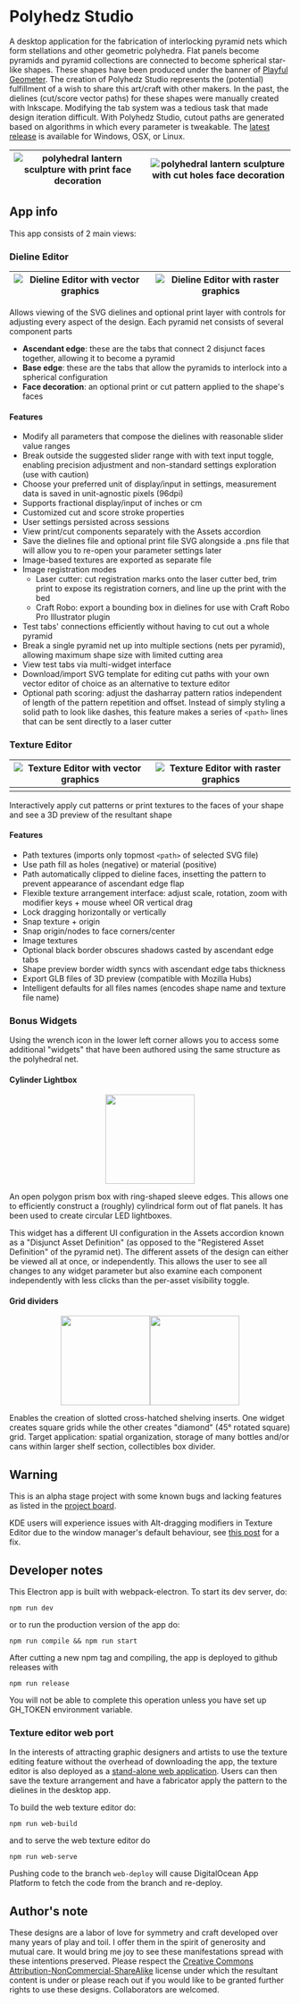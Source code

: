 # Polyhedz Studio 

A desktop application for the fabrication of interlocking pyramid nets which form stellations and other geometric polyhedra. Flat panels become pyramids and pyramid collections are connected to become spherical star-like shapes. These shapes have been produced under the banner of [Playful Geometer](https://www.facebook.com/playful.geometer). The creation of Polyhedz Studio represents the (potential) fulfillment of a wish to share this art/craft with other makers. In the past, the dielines (cut/score vector paths) for these shapes were manually created with Inkscape. Modifying the tab system  was a tedious task that made design iteration difficult. With Polyhedz Studio, cutout paths are generated based on algorithms in which every parameter is tweakable.  The [latest release](https://github.com/justin-hackin/polyhedz-studio/releases/latest) is available for Windows, OSX, or Linux. 

| ![polyhedral lantern sculpture with print face decoration](/packages/renderer/static/images/widgets/polyhedral-net.png) | ![polyhedral lantern sculpture with cut holes face decoration](/docs/images/polyhedral-net-vector.png) |
| ------------------------------------------------------------ | ------------------------------------------------------------ |


## App info

This app consists of 2 main views:

### Dieline Editor

| ![Dieline Editor with vector graphics](/docs/images/dieline_editor_vector.png) | ![Dieline Editor with raster graphics](/docs/images/dieline_editor_raster.png) |
| ------------------------------------------------------------ | ------------------------------------------------------------ |


Allows viewing of the SVG dielines and optional print layer with controls for adjusting every aspect of the design. Each pyramid net consists of several component parts

- **Ascendant edge**: these are the tabs that connect 2 disjunct faces together, allowing it to become a pyramid
- **Base edge**: these are the tabs that allow the pyramids to interlock into a spherical configuration
- **Face decoration**: an optional print or cut pattern applied to the shape's faces

#### Features

- Modify all parameters that compose the dielines with reasonable slider value ranges
- Break outside the suggested slider range with with text input toggle, enabling precision adjustment and non-standard settings exploration (use with caution)
- Choose your preferred unit of display/input in settings, measurement data is saved in unit-agnostic pixels (96dpi)
- Supports fractional display/input of inches or cm
- Customized cut and score stroke properties
- User settings persisted across sessions
- View print/cut components separately with the Assets accordion
- Save the dielines file and optional print file SVG alongside a .pns file that will allow you to re-open your parameter settings later
- Image-based textures are exported as separate file
- Image registration modes
    - Laser cutter: cut registration marks onto the laser cutter bed, trim print to expose its registration corners, and line up the print with the bed
    - Craft Robo: export a bounding box in dielines for use with Craft Robo Pro Illustrator plugin
- Test tabs' connections efficiently without having to cut out a whole pyramid
- Break a single pyramid net up into multiple sections (nets per pyramid), allowing maximum shape size with limited cutting area
- View test tabs via multi-widget interface
- Download/import SVG template for editing cut paths with your own vector editor of choice as an alternative to texture editor
- Optional path scoring: adjust the dasharray pattern ratios independent of length of the pattern repetition and offset. Instead of simply styling a solid path to look like dashes, this feature makes a series of `<path>` lines that can be sent directly to a laser cutter

### Texture Editor

| ![Texture Editor with vector graphics](/docs/images/texture_editor_vector.png) | ![Texture Editor with raster graphics](/docs/images/texture_editor_raster.png) |
| ------------------------------------------------------------ | ------------------------------------------------------------ |
|                                                              |                                                              |

Interactively apply cut patterns or print textures to the faces of your shape and see a 3D preview of the resultant shape

#### Features
- Path textures (imports only topmost `<path>` of selected SVG file)
- Use path fill as holes (negative) or material (positive)
- Path automatically clipped to dieline faces, insetting the pattern to prevent appearance of ascendant edge flap
- Flexible texture arrangement interface: adjust scale, rotation, zoom with modifier keys + mouse wheel OR vertical drag
- Lock dragging horizontally or vertically
- Snap texture + origin
- Snap origin/nodes to face corners/center
- Image textures
- Optional black border obscures shadows casted by ascendant edge tabs
- Shape preview border width syncs with ascendant edge tabs thickness
- Export GLB files of 3D preview (compatible with Mozilla Hubs)
- Intelligent defaults for all files names (encodes shape name and texture file name)


### Bonus Widgets

Using the wrench icon in the lower left corner allows you to access some additional "widgets" that have been authored using the same structure as the polyhedral net.

#### Cylinder Lightbox
<p alt="cylinder lightbox" align="center">
  <img width="160px" src="/packages/renderer/static/images/widgets/cylinder-lightbox.png" />
</p>

An open polygon prism box with ring-shaped sleeve edges. This allows one to efficiently construct a (roughly) cylindrical form out of flat panels. It has been used to create circular LED lightboxes. 

This widget has a different UI configuration in the Assets accordion known as a "Disjunct Asset Definition" (as opposed to the "Registered Asset Definition" of the pyramid net). The different assets of the design can either be viewed all at once, or independently. This allows the user to see all changes to any widget parameter but also examine each component independently with less clicks than the per-asset visibility toggle. 

#### Grid dividers

<p alt="crosshatch shelf" align="center">
  <img width="160px" src="/packages/renderer/static/images/widgets/square-grid-divider.png" /><img width="160px" src="/packages/renderer/static/images/widgets/diamond-grid-divider.png" />
</p>
Enables the creation of slotted cross-hatched shelving inserts. One widget creates square grids while the other creates "diamond" (45° rotated square) grid. Target application: spatial organization, storage of many bottles and/or cans within larger shelf section, collectibles box divider.

## Warning

This is an alpha stage project with some known bugs and lacking features as listed in the [project board](https://github.com/justin-hackin/polyhedz-studio/projects/1).

KDE users will experience issues with Alt-dragging modifiers in Texture Editor due to the window manager's default behaviour, see [this post](https://superuser.com/questions/584730/how-can-i-disable-alt-mouse-default-behavior-in-kde) for a fix.

## Developer notes

This Electron app is built with webpack-electron. To start its dev server, do:
```
npm run dev
```

or to run the production version of the app do:

```
npm run compile && npm run start
```

After cutting a new npm tag and compiling, the app is deployed to github releases with 
```
npm run release
```

You will not be able to complete this operation unless you have set up GH_TOKEN environment variable.

### Texture editor web port

In the interests of attracting graphic designers and artists to use the texture editing feature without the overhead of downloading the app, the texture editor is also deployed as a [stand-alone web application](https://polyhedral-net-factory-bahby.ondigitalocean.app/). Users can then save the texture arrangement and have a fabricator apply the pattern to the dielines in the desktop app.

To build the web texture editor do:

```
npm run web-build
```

and to serve the web texture editor do

```
npm run web-serve
```

Pushing code to the branch `web-deploy` will cause DigitalOcean App Platform to fetch the code from the branch and re-deploy.

## Author's note
 
These designs are a labor of love for symmetry and craft developed over many years of play and toil. I offer them in the spirit of generosity and mutual care. It would bring me joy to see these manifestations spread with these intentions preserved. Please respect the [Creative Commons Attribution-NonCommercial-ShareAlike](https://creativecommons.org/licenses/by-nc-sa/4.0/) license under which the resultant content is under or please reach out if you would like to be granted further rights to use these designs. Collaborators are welcomed.
